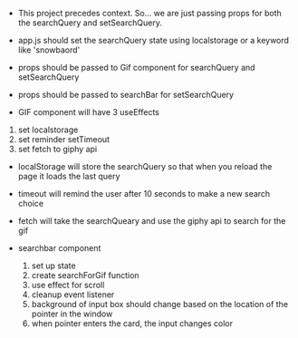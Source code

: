 - This project precedes context. So... we are just passing props for both the searchQuery and setSearchQuery.

- app.js should set the searchQuery state using localstorage or a keyword like 'snowbaord'

- props should be passed to Gif component for searchQuery and setSearchQuery

- props should be passed to searchBar for setSearchQuery

- GIF component will have 3 useEffects

1.  set localstorage
2.  set reminder setTimeout
3.  set fetch to giphy api

- localStorage will store the searchQuery so that when you reload the page it loads the last query

- timeout will remind the user after 10 seconds to make a new search choice

- fetch will take the searchQueary and use the giphy api to search for the gif

- searchbar component
  1. set up state
  2. create searchForGif function
  3. use effect for scroll
  4. cleanup event listener
  5. background of input box should change based on the location of the pointer in the window
  6. when pointer enters the card, the input changes color
